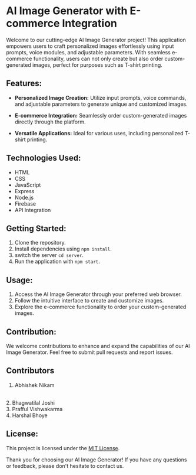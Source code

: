 # AI Image Generator with E-commerce Integration

Welcome to our cutting-edge AI Image Generator project! This application empowers users to craft personalized images effortlessly using input prompts, voice modules, and adjustable parameters. With seamless e-commerce functionality, users can not only create but also order custom-generated images, perfect for purposes such as T-shirt printing.

## Features:

- **Personalized Image Creation:** Utilize input prompts, voice commands, and adjustable parameters to generate unique and customized images.
  
- **E-commerce Integration:** Seamlessly order custom-generated images directly through the platform.
  
- **Versatile Applications:** Ideal for various uses, including personalized T-shirt printing.

## Technologies Used:

- HTML
- CSS
- JavaScript
- Express
- Node.js
- Firebase
- API Integration

## Getting Started:

1. Clone the repository.
2. Install dependencies using `npm install`.
3. switch the server `cd server`.
4. Run the application with `npm start`.

## Usage:

1. Access the AI Image Generator through your preferred web browser.
2. Follow the intuitive interface to create and customize images.
3. Explore the e-commerce functionality to order your custom-generated images.

## Contribution:

We welcome contributions to enhance and expand the capabilities of our AI Image Generator. Feel free to submit pull requests and report issues.

## Contributors
1. Abhishek Nikam
<br>
2. Bhagwatilal Joshi
<br>
3. Prafful Vishwakarma
<br>
4. Harshal Bhoye
<br>

## License:

This project is licensed under the [MIT License](LICENSE).

Thank you for choosing our AI Image Generator! If you have any questions or feedback, please don't hesitate to contact us.
